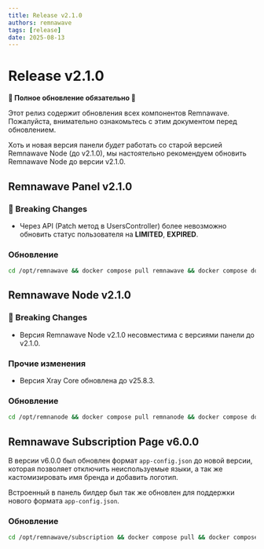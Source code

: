 ```yaml
---
title: Release v2.1.0
authors: remnawave
tags: [release]
date: 2025-08-13
---
```


# Release v2.1.0

**🚧 Полное обновление обязательно 🚧**

Этот релиз содержит обновления всех компонентов Remnawave. Пожалуйста, внимательно ознакомьтесь с этим документом перед обновлением.

<!-- truncate -->

Хоть и новая версия панели _будет_ работать со старой версией Remnawave Node (до v2.1.0), мы настоятельно рекомендуем обновить Remnawave Node до версии v2.1.0.

## Remnawave Panel v2.1.0

### 🔄 Breaking Changes

- Через API (Patch метод в UsersController) более невозможно обновить статус пользователя на **LIMITED**, **EXPIRED**.

### Обновление

```bash
cd /opt/remnawave && docker compose pull remnawave && docker compose down && docker compose up -d && docker compose logs -f -t
```

## Remnawave Node v2.1.0

### 🔄 Breaking Changes

- Версия Remnawave Node v2.1.0 несовместима с версиями панели до v2.1.0.

### Прочие изменения

- Версия Xray Core обновлена до v25.8.3.

### Обновление

```bash
cd /opt/remnanode && docker compose pull remnanode && docker compose down && docker compose up -d && docker compose logs -f -t
```

## Remnawave Subscription Page v6.0.0

В версии v6.0.0 был обновлен формат `app-config.json` до новой версии, которая позволяет отключить неиспользуемые языки, а так же кастомизировать имя бренда и добавить логотип.

Встроенный в панель билдер был так же обновлен для поддержки нового формата `app-config.json`.

### Обновление

```bash
cd /opt/remnawave/subscription && docker compose pull && docker compose down && docker compose up -d && docker compose logs -f -t
```
